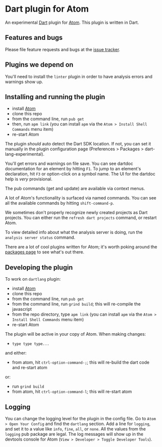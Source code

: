 # Dart plugin for Atom

An experimental [Dart](https://www.dartlang.org) plugin for [Atom](https://atom.io).
This plugin is written in Dart.

## Features and bugs

Please file feature requests and bugs at the [issue tracker][tracker].

[tracker]: https://github.com/atom-dart/dartlang/issues

## Plugins we depend on

You'll need to install the `linter` plugin in order to have analysis errors and
warnings show up.

## Installing and running the plugin

- install [Atom](https://atom.io/)
- clone this repo
- from the command line, run `pub get`
- then, run `apm link` (you can install `apm` via the `Atom > Install Shell Commands` menu item)
- re-start Atom

The plugin _should_ auto detect the Dart SDK location. If not, you can set it
manually in the plugin configuration page (Preferences > Packages >
dart-lang-experimental).

You'll get errors and warnings on file save. You can see dartdoc documentation
for an element by hitting `F1`. To jump to an element's declaration, hit `F3` or
option-click on a symbol name. The UI for the dartdoc help is _very_ provisional.

The pub commands (get and update) are available via context menus.

A lot of Atom's functionality is surfaced via named commands. You can see all
the available commands by hitting `shift-command-p`.

We sometimes don't properly recognize newly created projects as Dart projects.
You can either run the `refresh dart projects` command, or restart Atom.

To view detailed info about what the analysis server is doing, run the
`analysis server status` command.

There are a lot of cool plugins written for Atom; it's worth poking around the
[packages page](https://atom.io/packages) to see what's out there.

## Developing the plugin

To work on `dartlang` plugin:

- install [Atom](https://atom.io/)
- clone this repo
- from the command line, run `pub get`
- from the command line, run `grind build`; this will re-compile the javascript
- from the repo directory, type `apm link` (you can install `apm` via the
  `Atom > Install Shell Commands` menu item)
- re-start Atom

The plugin will be active in your copy of Atom. When making changes:

- `type type type...`

and either:

- from atom, hit `ctrl-option-command-;`; this will re-build the dart code and re-start atom

or:

- run `grind build`
- from atom, hit `ctrl-option-command-l`; this will re-start atom

## Logging

You can change the logging level for the plugin in the config file. Go to
`Atom > Open Your Config` and find the `dartlang` section. Add a
line for `logging`, and set it to a value like `info`, `fine`, `all`, or `none`.
All the values from the `logging` pub package are legal. The log messages will
show up in the devtools console for Atom (`View > Developer > Toggle Developer Tools`).

